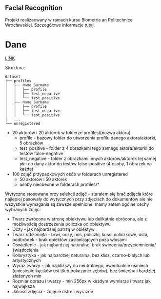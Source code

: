 ## Facial Recognition

Projekt realizaowany w ramach kursu Biometria an Politechnice Wrocławskiej. Szczegółowe informacje [tutaj](https://www.syga.ai.pwr.edu.pl/courses/bio/P1.pdf).

# Dane


[LINK](https://drive.google.com/file/d/1RWcZi_GpCUI-EaS9ja3ThF8cDT_MZvee/view?usp=sharing)


Struktura:

```
dataset
├── profiles
│   ├── Name_Surname
│   │   ├── profile
│   │   ├── test_negative
│   │   └── test_positive
│   ├── Name_Surname
│   │   ├── profile
│   │   ├── test_negative
│   │   └── test_positive
|   ...
└── unregistered

```
- 20 aktorów i 20 aktorek w folderze profiles/\[nazwa aktora\]
    - profile - bazowy folder do utworzenia profilu danego aktora/aktorki, 5 obrazków
    - test_positive - folder z 4 obrazkami tego samego aktora/aktorki do testów false-negative
    - test_negative - folder z obrazkami innych aktorów/aktorek tej samej płci co dany aktor do testów false-positive (4 osoby, 1 obrazek na każdą)
- 100 zdjęć przypadkowych osób w folderach unregistered
    - 50 aktorów i 50 aktorek
    - osoby nieobecne w folderach profiles/*
 
Wytyczne stosowane przy selekcji zdjęć - starałem się brać zdjęcia które najlepiej pasowały do wytycznych przy zdjęciach do dokumentów ale nie wszystkie wymagania są zawsze spełnione, mamy zatem ogólne cechy wybranych zdjęć:
- Twarz zwrócona w stronę obiektywu lub delikatnie obrócona, ale z możliwością dostrzeżenia policzka od obiektywu
- Oczy - jak najbardziej patrzą w obiektyw
- Twarz odsłonięta - brwi, oczy, nos, policzki, kości policzkowe, usta, podbródek - brak obiektów zasłaniających poza włosami
- Oświetlenie - jak najbardziej naturalne, brak świecenia/przyciemnienia/światłocienia
- Kolorystyka - jak najbardziej naturalna, bez klisz, czarno-białych lub artystycznych
- Wyraz twarzy - jak najbliższy do neutralnego, ewentualnie uśmiech (uniesienie kącików ust i/lub pokazanie zębów), bez śmiechu i bardziej złożonych min
- Rozmiar obrazu i twarzy - min 256px w każdym wymiarze i twarz jak największa
- Jakość zdjęcia - zdjęcie ostre i wyraźne
